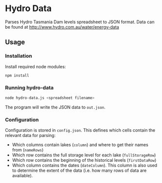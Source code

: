 # Hydro Data
Parses Hydro Tasmania Dam levels spreadsheet to JSON format. Data can be
found at <http://www.hydro.com.au/water/energy-data>

## Usage
### Installation
Install required node modules:
```bash
npm install
```
### Running hydro-data
```bash
node hydro-data.js <spreadsheet filename>
```
The program will write the JSON data to `out.json`.
### Configuration
Configuration is stored in `config.json`. This defines which cells contain the relevant data for parsing:
* Which columns contain lakes (`column`) and where to get their names from (`nameRows`)
* Which row contains the full storage level for each lake (`fullStorageRow`)
* Which row contains the beginning of the historical levels (`firstDataRow`)
* Which column contains the dates (`dateColumn`). This column is also used to determine the extent of the data (i.e. how many rows of data are available).

